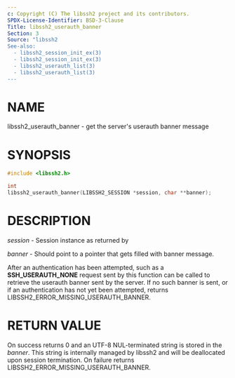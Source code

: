 ```yaml
---
c: Copyright (C) The libssh2 project and its contributors.
SPDX-License-Identifier: BSD-3-Clause
Title: libssh2_userauth_banner
Section: 3
Source: "libssh2
See-also:
  - libssh2_session_init_ex(3)
  - libssh2_session_init_ex(3)
  - libssh2_userauth_list(3)
  - libssh2_userauth_list(3) 
---
```


# NAME

libssh2_userauth_banner - get the server's userauth banner message

# SYNOPSIS

~~~c
#include <libssh2.h>

int
libssh2_userauth_banner(LIBSSH2_SESSION *session, char **banner);
~~~

# DESCRIPTION

*session* - Session instance as returned by

*banner* - Should point to a pointer that gets filled with banner message.

After an authentication has been attempted, such as a
**SSH_USERAUTH_NONE** request sent by
this function can be called to retrieve the userauth banner sent by
the server. If no such banner is sent, or if an authentication has not
yet been attempted, returns LIBSSH2_ERROR_MISSING_USERAUTH_BANNER.

# RETURN VALUE

On success returns 0 and an UTF-8 NUL-terminated string is stored in the
*banner*. This string is internally managed by libssh2 and will be
deallocated upon session termination.
On failure returns
LIBSSH2_ERROR_MISSING_USERAUTH_BANNER.
